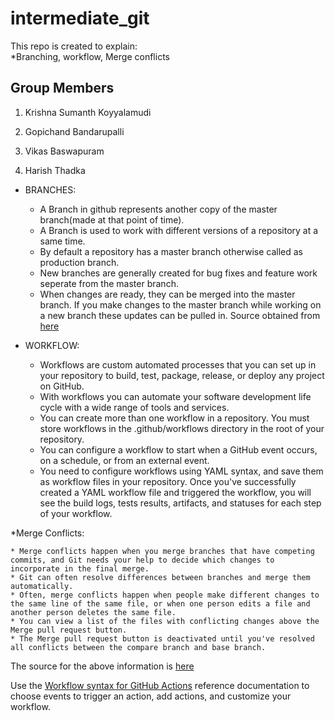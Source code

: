 # intermediate_git
This repo is created to explain:  
*Branching, workflow, Merge conflicts

## Group Members

1. Krishna Sumanth Koyyalamudi

2. Gopichand Bandarupalli

3. Vikas Baswapuram

4. Harish Thadka

* BRANCHES:

  * A Branch in github represents another copy of the master branch(made at that point of time).
  * A Branch is used to work with different versions of a repository at a same time.
  * By default a repository has a master branch otherwise called as production branch.
  * New branches are generally created for bug fixes and feature work seperate from the master branch.
  * When changes are ready, they can be merged into the master branch. If you make changes to the master branch while working on a new branch these updates can be pulled in.
  Source obtained from [here](https://www.w3schools.com/whatis/whatis_github.asp)
   
 * WORKFLOW:
  
    * Workflows are custom automated processes that you can set up in your repository to build, test, package, release, or deploy any project on GitHub.
    * With workflows you can automate your software development life cycle with a wide range of tools and services. 
    * You can create more than one workflow in a repository. You must store workflows in the .github/workflows directory in the root of your repository.
    * You can configure a workflow to start when a GitHub event occurs, on a schedule, or from an external event.
    * You need to configure workflows using YAML syntax, and save them as workflow files in your repository. Once you've successfully created a YAML workflow file and triggered the workflow, you will see the build logs, tests results, artifacts, and statuses for each step of your workflow.

*Merge Conflicts:

    * Merge conflicts happen when you merge branches that have competing commits, and Git needs your help to decide which changes to incorporate in the final merge.
    * Git can often resolve differences between branches and merge them automatically.
    * Often, merge conflicts happen when people make different changes to the same line of the same file, or when one person edits a file and another person deletes the same file.
    * You can view a list of the files with conflicting changes above the Merge pull request button.
    * The Merge pull request button is deactivated until you've resolved all conflicts between the compare branch and base branch.

The source for the above information is [here](https://help.github.com/en/actions/automating-your-workflow-with-github-actions/configuring-a-workflow#about-workflows)

Use the [Workflow syntax for GitHub Actions](https://help.github.com/en/actions/automating-your-workflow-with-github-actions/workflow-syntax-for-github-actions) reference documentation to choose events to trigger an action, add actions, and customize your workflow.


